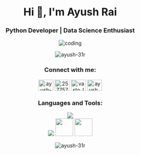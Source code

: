 <h1 align="center">Hi 👋, I'm Ayush Rai</h1>
<h3 align="center">Python Developer | Data Science Enthusiast</h3>
<div align="center" height = "0.5cm">
  <img src="https://camo.githubusercontent.com/a615ccee1fede08a3322b260a6c9b09fa7c9d76bb410469650b284ebebcaef57/68747470733a2f2f692e70696e696d672e636f6d2f6f726967696e616c732f65382f66342f35332f65386634353334363961336563393765636433353464663436356437333931332e676966" alt="coding">
</div>
<p align="center"> <img src="https://komarev.com/ghpvc/?username=ayush-31r&label=Profile%20views&color=0e75b6&style=flat" alt="ayush-31r" /> </p>

<h3 align="center">Connect with me:</h3>
<p align="center">
<a href="https://linkedin.com/in/ayush-rai-v1" target="blank"><img align="center" src="https://raw.githubusercontent.com/rahuldkjain/github-profile-readme-generator/master/src/images/icons/Social/linked-in-alt.svg" alt="ayush-rai-v1" height="30" width="40" /></a>
<a href="https://stackoverflow.com/users/25775766" target="blank"><img align="center" src="https://raw.githubusercontent.com/rahuldkjain/github-profile-readme-generator/master/src/images/icons/Social/stack-overflow.svg" alt="25775766" height="30" width="40" /></a>
<a href="https://instagram.com/vasto_lord1" target="blank"><img align="center" src="https://raw.githubusercontent.com/rahuldkjain/github-profile-readme-generator/master/src/images/icons/Social/instagram.svg" alt="vasto_lord1" height="30" width="40" /></a>
<a href="https://www.codechef.com/users/ayush_31r" target="blank"><img align="center" src="https://cdn.jsdelivr.net/npm/simple-icons@3.1.0/icons/codechef.svg" alt="ayush_31r" height="30" width="40" /></a>
</p>

<h3 align="center">Languages and Tools:</h3>
<p align="center">
  <!-- Row 1: Languages & Backend -->
  <img src="https://skillicons.dev/icons?i=py,cpp,go,django,flask,fastapi,git,github,postgres,mongodb&perline=10" />
  <br/>
  <!-- Row 2: Cloud, ML, DS tools -->
  <img src="https://skillicons.dev/icons?i=docker,aws,gcp,pytorch,tensorflow,anaconda,matlab&perline=7" />
  <img src="https://cdn.jsdelivr.net/gh/devicons/devicon/icons/pandas/pandas-original.svg" height="48" />
  <img src="https://img.icons8.com/color/48/tableau-software.png" height="48" />
</p>




<p align = "center"><img src="https://github-readme-streak-stats.herokuapp.com/?user=ayush-31r&" alt="ayush-31r" /></p>
